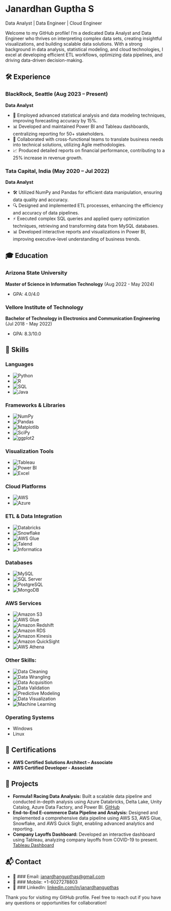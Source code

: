 # Janardhan Guptha S
Data Analyst | Data Engineer | Cloud Engineer

Welcome to my GitHub profile! I’m a dedicated Data Analyst and Data Engineer who thrives on interpreting complex data sets, creating insightful visualizations, and building scalable data solutions. With a strong background in data analysis, statistical modeling, and cloud technologies, I excel at developing efficient ETL workflows, optimizing data pipelines, and driving data-driven decision-making.

## 🛠️ Experience

### BlackRock, Seattle (Aug 2023 – Present)
**Data Analyst**
- 🚀 Employed advanced statistical analysis and data modeling techniques, improving forecasting accuracy by 15%.
- 📊 Developed and maintained Power BI and Tableau dashboards, centralizing reporting for 50+ stakeholders.
- 🤝 Collaborated with cross-functional teams to translate business needs into technical solutions, utilizing Agile methodologies.
- 📈 Produced detailed reports on financial performance, contributing to a 25% increase in revenue growth.

### Tata Capital, India (May 2020 – Jul 2022)
**Data Analyst**
- 🛠️ Utilized NumPy and Pandas for efficient data manipulation, ensuring data quality and accuracy.
- 🔍 Designed and implemented ETL processes, enhancing the efficiency and accuracy of data pipelines.
- ⚡ Executed complex SQL queries and applied query optimization techniques, retrieving and transforming data from MySQL databases.
- 📊 Developed interactive reports and visualizations in Power BI, improving executive-level understanding of business trends.

## 🎓 Education

### Arizona State University
**Master of Science in Information Technology** (Aug 2022 - May 2024)
- GPA: 4.0/4.0

### Vellore Institute of Technology
**Bachelor of Technology in Electronics and Communication Engineering** (Jul 2018 - May 2022)
- GPA: 8.3/10.0

## 🔧 Skills

### Languages
- ![Python](https://img.shields.io/badge/-Python-3776AB?style=flat&logo=python&logoColor=white)
- ![R](https://img.shields.io/badge/-R-276DC3?style=flat&logo=r&logoColor=white)
- ![SQL](https://img.shields.io/badge/-SQL-4479A1?style=flat&logo=MySQL&logoColor=white)
- ![Java](https://img.shields.io/badge/-Java-007396?style=flat&logo=Java&logoColor=white)

### Frameworks & Libraries
- ![NumPy](https://img.shields.io/badge/-NumPy-013243?style=flat&logo=NumPy&logoColor=white)
- ![Pandas](https://img.shields.io/badge/-Pandas-150458?style=flat&logo=Pandas&logoColor=white)
- ![Matplotlib](https://img.shields.io/badge/-Matplotlib-3776AB?style=flat&logo=Matplotlib&logoColor=white)
- ![SciPy](https://img.shields.io/badge/-SciPy-8CAAE6?style=flat&logo=SciPy&logoColor=white)
- ![ggplot2](https://img.shields.io/badge/-ggplot2-276DC3?style=flat&logo=R&logoColor=white)

### Visualization Tools
- ![Tableau](https://img.shields.io/badge/-Tableau-E97627?style=flat&logo=Tableau&logoColor=white)
- ![Power BI](https://img.shields.io/badge/-Power_BI-F2C811?style=flat&logo=Power-BI&logoColor=white)
- ![Excel](https://img.shields.io/badge/-Excel-217346?style=flat&logo=Microsoft-Excel&logoColor=white)

### Cloud Platforms
- ![AWS](https://img.shields.io/badge/-AWS-232F3E?style=flat&logo=Amazon-AWS&logoColor=white)
- ![Azure](https://img.shields.io/badge/-Azure-0078D4?style=flat&logo=Microsoft-Azure&logoColor=white)

### ETL & Data Integration
- ![Databricks](https://img.shields.io/badge/-Databricks-FF3621?style=flat&logo=Databricks&logoColor=white)
- ![Snowflake](https://img.shields.io/badge/-Snowflake-29B5E8?style=flat&logo=Snowflake&logoColor=white)
- ![AWS Glue](https://img.shields.io/badge/-AWS_Glue-FF9900?style=flat&logo=Amazon-AWS&logoColor=white)
- ![Talend](https://img.shields.io/badge/-Talend-3776AB?style=flat&logo=Talend&logoColor=white)
- ![Informatica](https://img.shields.io/badge/-Informatica-FF6D00?style=flat&logo=Informatica&logoColor=white)

### Databases
- ![MySQL](https://img.shields.io/badge/-MySQL-4479A1?style=flat&logo=MySQL&logoColor=white)
- ![SQL Server](https://img.shields.io/badge/-SQL_Server-CC2927?style=flat&logo=Microsoft-SQL-Server&logoColor=white)
- ![PostgreSQL](https://img.shields.io/badge/PostgreSQL-4169E1?style=for-the-badge&logo=postgresql&logoColor=white)
- ![MongoDB](https://img.shields.io/badge/MongoDB-47A248?style=for-the-badge&logo=mongodb&logoColor=white)

### AWS Services
- ![Amazon S3](https://img.shields.io/badge/Amazon%20S3-569A31?style=for-the-badge&logo=amazon-s3&logoColor=white)
- ![AWS Glue](https://img.shields.io/badge/AWS%20Glue-232F3E?style=for-the-badge&logo=amazon-aws&logoColor=white)
- ![Amazon Redshift](https://img.shields.io/badge/Amazon%20Redshift-8C4AFC?style=for-the-badge&logo=amazon-redshift&logoColor=white)
- ![Amazon RDS](https://img.shields.io/badge/Amazon%20RDS-527FFF?style=for-the-badge&logo=amazon-rds&logoColor=white)
- ![Amazon Kinesis](https://img.shields.io/badge/Amazon%20Kinesis-FF9900?style=for-the-badge&logo=amazon-kinesis&logoColor=white)
- ![Amazon QuickSight](https://img.shields.io/badge/Amazon%20QuickSight-3673A5?style=for-the-badge&logo=amazon-quicksight&logoColor=white)
- ![AWS Athena](https://img.shields.io/badge/AWS%20Athena-292A36?style=for-the-badge&logo=amazon-aws&logoColor=white)

### Other Skills:
- ![Data Cleaning](https://img.shields.io/badge/Data%20Cleaning-6DB33F?style=for-the-badge&logo=data-cleaning&logoColor=white)
- ![Data Wrangling](https://img.shields.io/badge/Data%20Wrangling-1F8ACB?style=for-the-badge&logo=data-wrangling&logoColor=white)
- ![Data Acquisition](https://img.shields.io/badge/Data%20Acquisition-FC4C02?style=for-the-badge&logo=data-acquisition&logoColor=white)
- ![Data Validation](https://img.shields.io/badge/Data%20Validation-FFD700?style=for-the-badge&logo=data-validation&logoColor=black)
- ![Predictive Modeling](https://img.shields.io/badge/Predictive%20Modeling-FF5733?style=for-the-badge&logo=predictive-modeling&logoColor=white)
- ![Data Visualization](https://img.shields.io/badge/Data%20Visualization-4285F4?style=for-the-badge&logo=data-visualization&logoColor=white)
- ![Machine Learning](https://img.shields.io/badge/Machine%20Learning-FF6F61?style=for-the-badge&logo=machine-learning&logoColor=white)

### Operating Systems
- Windows
- Linux
  
## 🏅 Certifications
- **AWS Certified Solutions Architect – Associate**
- **AWS Certified Developer - Associate**

## 📂 Projects

- **Formula1 Racing Data Analysis:** Built a scalable data pipeline and conducted in-depth analysis using Azure Databricks, Delta Lake, Unity Catalog, Azure Data Factory, and Power BI. [GitHub](https://github.com/janardhan-guptha-s/Formula1-Racing-Data-Analysis)
- **End-to-End E-commerce Data Pipeline and Analysis:** Designed and implemented a comprehensive data pipeline using AWS S3, AWS Glue, Snowflake, and AWS Quick Sight, enabling advanced analytics and reporting.
- **Company Layoffs Dashboard:** Developed an interactive dashboard using Tableau, analyzing company layoffs from COVID-19 to present. [Tableau Dashboard](https://public.tableau.com/app/profile/sandeep.kancherla/viz/DVproject_16822858781710/Dashboard1)


## 📬 Contact
- 📧 ### Email: [janardhangupthas@gmail.com](mailto:janardhangupthas@gmail.com)
- 📱 ### Mobile: +1-6027278803
- 💼 ### LinkedIn: [linkedin.com/in/janardhangupthas](https://linkedin.com/in/janardhangupthas)

Thank you for visiting my GitHub profile. Feel free to reach out if you have any questions or opportunities for collaboration!

